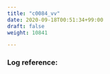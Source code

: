 ```yaml
---
title: "c0084_vv"
date: 2020-09-18T00:51:34+99:00
draft: false
weight: 10841

---
```


### Log reference: <no value>

```
